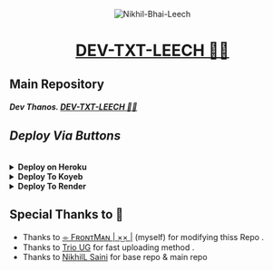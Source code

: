<p align="center">
  <img src="https://files.catbox.moe/hn7kyr.jpg" alt="Nikhil-Bhai-Leech">
</p>
<h1 align="center">
  <a href="https://github.com/Dev-Thanos/DEV-TXT-LEECH">DEV-TXT-LEECH 👨‍💻</a>
</h1>

## **Main Repository**

##### Dev Thanos.   [DEV-TXT-LEECH 👨‍💻](https://github.com/Dev-Thanos/DEV-TXT-LEECH)





## _Deploy Via Buttons_
<br>
<details>
  <summary><b>Deploy on Heroku</b></summary>

- <b>Fork This Repo
- Click on Deploy Easily
- Press the below button to Fast deploy on Heroku</b>

(https://www.heroku.com/deploy?template=https://github.com/nikhil1w/DEV-TXT-LEECH)

   [![Deploy](https://www.heroku.com/deploy?template=https://github.com/nikhil1w/DEV-TXT-LEECH)
- <b>Go to <a href="#mandatory-vars">variables tab</a> for more info on setting up environmental variables.</b></details>

<details><summary><b>Deploy To Koyeb</b></summary>
<br>
<b>The fastest way to deploy the application is to click the Deploy to Koyeb button below.</b>
<br>
<br>
<b>Go to https://uptimerobot.com/ and add a monitor to keep your bot alive.</b>
<br>
<br>

[![Deploy to Koyeb](https://www.koyeb.com/static/images/deploy/button.svg)](https://app.koyeb.com/deploy?type=git&repository=github.com/Dev-Thanos/DEV-TXT-LEECH&branch=main&name=DEV-TXT-LEECH)
</details>

<details><summary><b>Deploy To Render</b></summary>
<br>
<b>
Use these commands:
<br>
<br>
• Build Command: <code>pip3 install -U -r requirements.txt</code>
<br>
<br>
• Start Command: <code>python3 bot.py</code>
<br>
<br>
Go to https://uptimerobot.com/ and add a monitor to keep your bot alive.
<br>
<br>
Use these settings when adding a monitor:</b>
<br>
<br>
<img src="https://telegra.ph/file/a79a156e44f43c9833b50.jpg" alt="render template">
<br>
<br>
<b>Click on the below button to deploy directly to render ↓</b>
<br>
<br>
<a href="https://render.com/deploy?repo=https://github.com/Dev-Thanos/DEV-TXT-LEECH/tree/main">
<img src="https://render.com/images/deploy-to-render-button.svg" alt="Deploy to Render">
</a>
</details>


## **Special Thanks to 💓**



- Thanks to [⌯ FʀᴏɴᴛMᴀɴ | ×͜× |](https://t.me/coderthanos) (myself) for modifying thiss Repo  .
- Thanks to [Trio UG](https://t.me/triobots) for fast uploading method .  
- Thanks to [NikhilL Saini](https://t.me/saini_contact_bot) for base repo & main repo 
